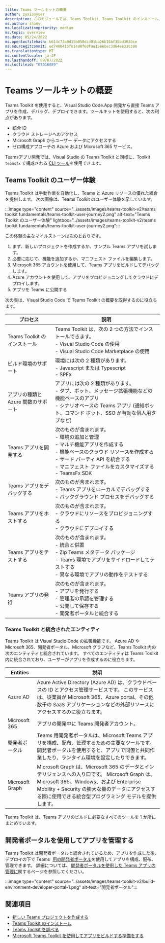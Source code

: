 ```yaml
---
title: Teams ツールキットの概要
author: zyxiaoyuer
description: このモジュールでは、Teams Toolkit、Teams Toolkit のインストール、Teams Toolkit のユーザー体験について説明します
ms.author: zhany
ms.localizationpriority: medium
ms.topic: overview
ms.date: 05/24/2022
ms.openlocfilehash: b614c73a9d15b058dcd01bb26b15bf35bd3030ce
ms.sourcegitcommit: ed7488415f814d0f60faa15ee8ec3d64ee336380
ms.translationtype: MT
ms.contentlocale: ja-JP
ms.lasthandoff: 09/07/2022
ms.locfileid: "67616889"
---
```

# <a name="teams-toolkit-overview"></a>Teams ツールキットの概要

Teams Toolkit を使用すると、Visual Studio Code.App 開発から直接 Teams アプリを作成、デバッグ、デプロイできます。ツールキットを使用すると、次の利点があります。

* 統合 ID
* クラウド ストレージへのアクセス
* Microsoft Graph からユーザー データにアクセスする
* ゼロ構成アプローチの Azure および Microsoft 365 サービス。

Teamsアプリ開発では、Visual Studio の Teams Toolkit と同様に、Toolkit `teamsfx` で構成される [CLI ツール](https://github.com/OfficeDev/TeamsFx/blob/dev/docs/cli/user-manual.md)を使用できます。

## <a name="user-journey-of-teams-toolkit"></a>Teams Toolkit のユーザー体験

Teams Toolkit は手動作業を自動化し、Teams と Azure リソースの優れた統合を提供します。 次の画像は、Teams Toolkit のユーザー体験を示しています。

:::image type="content" source="../assets/images/teams-toolkit-v2/teams toolkit fundamentals/teams-toolkit-user-journey2.png" alt-text="Teams Toolkit のユーザー体験" lightbox="../assets/images/teams-toolkit-v2/teams toolkit fundamentals/teams-toolkit-user-journey2.png":::

この体験の主なマイルストーンは次のとおりです。

1. まず、新しいプロジェクトを作成するか、サンプル Teams アプリを試します。
1. 必要に応じて、機能を追加するか、マニフェスト ファイルを編集します。
1. Microsoft 365 アカウントを使用して、Teams アプリをビルドしてデバッグします。
1. Azure アカウントを使用して、アプリをプロビジョニングしてクラウドにデプロイします。
1. アプリを Teams に公開する

次の表は、Visual Studio Code で Teams Toolkit の概要を取得するのに役立ちます。

| プロセス | 説明 |
| ---- | ---- |
| Teams Toolkit のインストール | Teams Toolkit は、次の 2 つの方法でインストールできます。 <br> - Visual Studio Code の使用 <br> - Visual Studio Code Marketplace の使用|
| ビルド環境のサポート | 環境には次の 2 種類があります。 <br> - Javascript または Typescript <br> - SPFx |
| アプリの種類と Azure 関数のサポート | アプリには次の 2 種類があります。 <br> - タブ、ボット、メッセージ拡張機能などの機能ベースのアプリ  <br> - シナリオベースの Teams アプリ (通知ボット、コマンド ボット、SSO が有効な個人用タブなど) |
| Teams アプリを開発する | 次のものが含まれます。 <br> - 環境の追加と管理 <br> - マルチ機能アプリを作成する <br> - 機能ベースのクラウド リソースを作成する <br> - サード パーティ API を統合する <br> - マニフェスト ファイルをカスタマイズする <br> - TeamsFx SDK |
| Teams アプリをデバッグする | 次のものが含まれます。 <br> - Teams アプリをローカルでデバッグする <br> - バックグラウンド プロセスをデバッグする|
| Teams アプリをホストする | 次のものが含まれます。 <br> - クラウドにリソースをプロビジョニングする <br> - クラウドにデプロイする|
| Teams アプリをテストする | 次のものが含まれます。 <br> - 統合と併置 <br> - Zip Teams メタデータ パッケージ <br> - Teams 環境でアプリをサイドロードしてテストする <br> - 異なる環境でアプリの動作をテストする|
| Teams アプリの発行 | 次のものが含まれます。 <br> - アプリを発行する <br> - 管理者の承認を管理する <br> - 公開して保存する <br> - 開発者ポータルと統合する |

### <a name="entities-integrated-with-teams-toolkit"></a>Teams Toolkit と統合されたエンティティ

Teams Toolkit は Visual Studio Code の拡張機能です。 Azure AD や Microsoft 365、開発者ポータル、Microsoft グラフなど、Teams Toolkit 内の次のエンティティと統合されています。 すべてのエンティティは Teams Toolkit 内に統合されており、ユーザーがアプリを作成するのに役立ちます。

| Entities | 説明 |
| ---- | ---- |
| Azure AD  | Azure Active Directory (Azure AD) は、クラウドベースの ID とアクセス管理サービスです。 このサービスは、従業員が Microsoft 365、Azure portal、その他数千の SaaS アプリケーションなどの外部リソースにアクセスするのに役立ちます。 |
| Microsoft 365  | アプリの開発中に Teams 開発者アカウント。|
| 開発者ポータル | Teams 用開発者ポータルは、Microsoft Teams アプリを構成、配布、管理するための主要なツールです。 開発者ポータルを使用すると、アプリで同僚と共同作業したり、ランタイム環境を設定したりできます。 |
| Microsoft Graph | Microsoft Graph は、Microsoft 365 のデータとインテリジェンスへの入り口です。 Microsoft Graph は、Microsoft 365、Windows、および Enterprise Mobility + Security の膨大な量のデータにアクセスする際に使用できる統合型プログラミング モデルを提供します。 |

Teams Toolkit は、Teams アプリのビルドに必要なすべてのツールを 1 か所にまとめています。

## <a name="manage-your-apps-using-developer-portal"></a>開発者ポータルを使用してアプリを管理する

Teams Toolkit は開発者ポータルと統合されているため、アプリを作成した後、デプロイの下で Teams   [用の開発者ポータル](../concepts/build-and-test/teams-developer-portal.md)を使用してアプリを構成、配布、管理できます。 詳細については、 [開発者ポータルを使用した Teams アプリの管理に](../concepts/build-and-test/manage-your-apps-in-developer-portal.md)関するページを参照してください。

:::image type="content" source="../assets/images/teams-toolkit-v2/build-environment-developer-portal-1.png" alt-text="開発者ポータル":::

## <a name="see-also"></a>関連項目

* [新しい Teams プロジェクトを作成する](create-new-project.md)
* [Teams Toolkit のインストール](install-Teams-Toolkit.md)
* [Teams Toolkit を調べる](explore-Teams-Toolkit.md)
* [Microsoft Teams Toolkit を使用してアプリをビルドする準備をする](build-environments.md)
